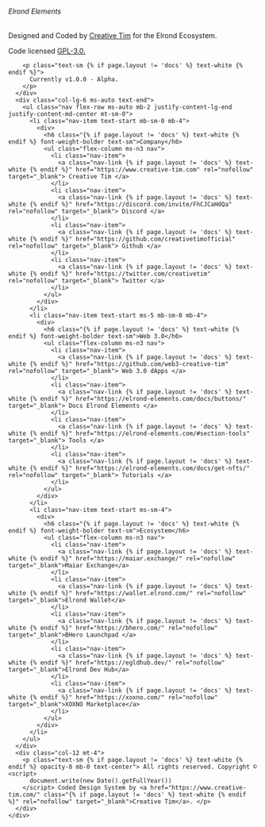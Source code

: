 <footer class="footer {% if page.layout == 'page' %} bg-slate-900 {% endif %} pt-5 pb-4 position-relative">
  <div class="container position-relative z-index-1">
    <div class="row">
      <div class="col-lg-4 {% if page.layout == 'docs' %} ms-sm-5 {% endif %} me-auto mb-lg-0 mb-4 text-lg-start text-center">
        <h6 class="{% if page.layout != 'docs' %} text-white {% endif %} text-2xl font-weight-black mb-2">Elrond Elements</h6>
        <p class="text-sm {% if page.layout != 'docs' %} text-white {% endif %}">
          Designed and Coded by <a href="https://www.creative-tim.com/" target="_blank" class="{% if page.layout != 'docs' %} text-white {% endif %}" rel="nofollow">Creative Tim</a> for the Elrond Ecosystem.
        </p>
        <p class="text-sm mb-1 {% if page.layout != 'docs' %} text-white {% endif %}">
          Code licensed <a href="{{root}}docs/license/" class="{% if page.layout != 'docs' %} text-white {% else %} text-dark {% endif %}">GPL-3.0.</a>
        </p>

        <p class="text-sm {% if page.layout != 'docs' %} text-white {% endif %}">
          Currently v1.0.0 - Alpha.
        </p>
      </div>
      <div class="col-lg-6 ms-auto text-end">
        <ul class="nav flex-row ms-auto mb-2 justify-content-lg-end justify-content-md-center mt-sm-0">
          <li class="nav-item text-start mb-sm-0 mb-4">
            <div>
              <h6 class="{% if page.layout != 'docs' %} text-white {% endif %} font-weight-bolder text-sm">Company</h6>
              <ul class="flex-column ms-n3 nav">
                <li class="nav-item">
                  <a class="nav-link {% if page.layout != 'docs' %} text-white {% endif %}" href="https://www.creative-tim.com" rel="nofollow" target="_blank"> Creative Tim </a>
                </li>
                <li class="nav-item">
                  <a class="nav-link {% if page.layout != 'docs' %} text-white {% endif %}" href="https://discord.com/invite/FhCJCaHdQa" rel="nofollow" target="_blank"> Discord </a>
                </li>
                <li class="nav-item">
                  <a class="nav-link {% if page.layout != 'docs' %} text-white {% endif %}" href="https://github.com/creativetimofficial" rel="nofollow" target="_blank"> Github </a>
                </li>
                <li class="nav-item">
                  <a class="nav-link {% if page.layout != 'docs' %} text-white {% endif %}" href="https://twitter.com/creativetim" rel="nofollow" target="_blank"> Twitter </a>
                </li>
              </ul>
            </div>
          </li>
          <li class="nav-item text-start ms-5 mb-sm-0 mb-4">
            <div>
              <h6 class="{% if page.layout != 'docs' %} text-white {% endif %} font-weight-bolder text-sm">Web 3.0</h6>
              <ul class="flex-column ms-n3 nav">
                <li class="nav-item">
                  <a class="nav-link {% if page.layout != 'docs' %} text-white {% endif %}" href="https://github.com/web3-creative-tim" rel="nofollow" target="_blank"> Web 3.0 dApps </a>
                </li>
                <li class="nav-item">
                  <a class="nav-link {% if page.layout != 'docs' %} text-white {% endif %}" href="https://elrond-elements.com/docs/buttons/" target="_blank"> Docs Elrond Elements </a>
                </li>
                <li class="nav-item">
                  <a class="nav-link {% if page.layout != 'docs' %} text-white {% endif %}" href="https://elrond-elements.com/#section-tools" target="_blank"> Tools </a>
                </li>
                <li class="nav-item">
                  <a class="nav-link {% if page.layout != 'docs' %} text-white {% endif %}" href="https://elrond-elements.com/docs/get-nfts/" rel="nofollow" target="_blank"> Tutorials </a>
                </li>
              </ul>
            </div>
          </li>
          <li class="nav-item text-start ms-sm-4">
            <div>
              <h6 class="{% if page.layout != 'docs' %} text-white {% endif %} font-weight-bolder text-sm">Ecosystem</h6>
              <ul class="flex-column ms-n3 nav">
                <li class="nav-item">
                  <a class="nav-link {% if page.layout != 'docs' %} text-white {% endif %}" href="https://maiar.exchange/" rel="nofollow" target="_blank">Maiar Exchange</a>
                </li>
                <li class="nav-item">
                  <a class="nav-link {% if page.layout != 'docs' %} text-white {% endif %}" href="https://wallet.elrond.com/" rel="nofollow" target="_blank">Elrond Wallet</a>
                </li>
                <li class="nav-item">
                  <a class="nav-link {% if page.layout != 'docs' %} text-white {% endif %}" href="https://bhero.com/" rel="nofollow" target="_blank">BHero Launchpad </a>
                </li>
                <li class="nav-item">
                  <a class="nav-link {% if page.layout != 'docs' %} text-white {% endif %}" href="https://egldhub.dev/" rel="nofollow" target="_blank">Elrond Dev Hub</a>
                </li>
                <li class="nav-item">
                  <a class="nav-link {% if page.layout != 'docs' %} text-white {% endif %}" href="https://xoxno.com/" rel="nofollow" target="_blank">XOXNO Marketplace</a>
                </li>
              </ul>
            </div>
          </li>
        </ul>
      </div>
      <div class="col-12 mt-4">
        <p class="text-sm {% if page.layout != 'docs' %} text-white {% endif %} opacity-8 mb-0 text-center"> All rights reserved. Copyright © <script>
          document.write(new Date().getFullYear())
        </script> Coded Design System by <a href="https://www.creative-tim.com/" class="{% if page.layout != 'docs' %} text-white {% endif %}" rel="nofollow" target="_blank">Creative Tim</a>. </p>
      </div>
    </div>
  </div>
</footer>
